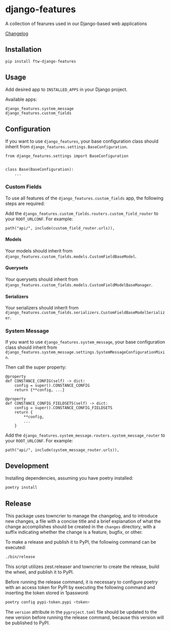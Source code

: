 # django-features
A collection of fearures used in our Django-based web applications

[Changelog](CHANGELOG.md)

## Installation

``` bash
pip install ftw-django-features
```

## Usage

Add desired app to `INSTALLED_APPS` in your Django project.

Available apps:
```
django_features.system_message
django_features.custom_fields
```

## Configuration

If you want to use `django_features`, your base configuration class should inherit from `django_features.settings.BaseConfiguration`.

```
from django_features.settings import BaseConfiguration


class Base(BaseConfiguration):
    ...
```

### Custom Fields

To use all features of the `django_features.custom_fields` app, the following steps are required:

Add the `django_features.custom_fields.routers.custom_field_router` to your `ROOT_URLCONF`. For example:

```
path("api/", include(custom_field_router.urls)),
```

#### Models

Your models should inherit from `django_features.custom_fields.models.CustomFieldBaseModel`.

#### Querysets

Your querysets should inherit from `django_features.custom_fields.models.CustomFieldModelBaseManager`.

#### Serializers

Your serializers should inherit from `django_features.custom_fields.serializers.CustomFieldBaseModelSerializer`.

### System Message

If you want to use `django_features.system_message`, your base configuration class should inherit from `django_features.system_message.settings.SystemMessageConfigurationMixin`.

Then call the super property:

```
@property
def CONSTANCE_CONFIG(self) -> dict:
    config = super().CONSTANCE_CONFIG
    return {**config, ...}

@property
def CONSTANCE_CONFIG_FIELDSETS(self) -> dict:
    config = super().CONSTANCE_CONFIG_FIELDSETS
    return {
        **config,
        ...
    }
```

Add the `django_features.system_message.routers.system_message_router` to your `ROOT_URLCONF`. For example:

```
path("api/", include(system_message_router.urls)),
```

## Development

Installing dependencies, assuming you have poetry installed:

``` bash
poetry install
```

## Release

This package uses towncrier to manage the changelog, and to introduce new changes, a file with a concise title and a brief explanation of what the change accomplishes should be created in the `changes` directory, with a suffix indicating whether the change is a feature, bugfix, or other.

To make a release and publish it to PyPI, the following command can be executed:

``` bash
./bin/release
```

This script utilizes zest.releaser and towncrier to create the release, build the wheel, and publish it to PyPI.

Before running the release command, it is necessary to configure poetry with an access token for PyPI by executing the following command and inserting the token stored in 1password:

``` bash
poetry config pypi-token.pypi <token>
```

The `version` attribute in the `pyproject.toml` file should be updated to the new version before running the release command, because this version will be published to PyPI.
